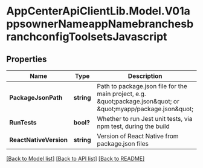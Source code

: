 # AppCenterApiClientLib.Model.V01appsownerNameappNamebranchesbranchconfigToolsetsJavascript
## Properties

Name | Type | Description | Notes
------------ | ------------- | ------------- | -------------
**PackageJsonPath** | **string** | Path to package.json file for the main project, e.g. \&quot;package.json\&quot; or \&quot;myapp/package.json\&quot; | [optional] 
**RunTests** | **bool?** | Whether to run Jest unit tests, via npm test, during the build | [optional] 
**ReactNativeVersion** | **string** | Version of React Native from package.json files | [optional] 

[[Back to Model list]](../README.md#documentation-for-models) [[Back to API list]](../README.md#documentation-for-api-endpoints) [[Back to README]](../README.md)


